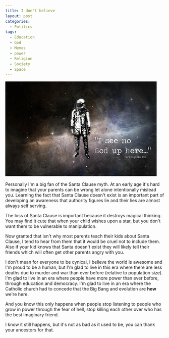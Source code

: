 ```yaml
---
title: I don't believe
layout: post
categories:
  - Politics
tags:
  - Education
  - God
  - Memes
  - power
  - Religion
  - Society
  - Space
---
```

![](/assets/images/2011/11/i-see-no-god-up-here.jpg "i-see-no-god-up-here")

Personally I'm a big fan of the Santa Clause myth. At an early age it's hard to imagine that your parents can be wrong let alone intentionally mislead you. Learning the fact that Santa Clause doesn't exist is an important part of developing an awareness that authority figures lie and their lies are almost always self serving.

The loss of Santa Clause is important because it destroys magical thinking. You may find it cute that when your child wishes upon a star, but you don't want them to be vulnerable to manipulation.
<!-- more -->

Now granted that isn't why most parents teach their kids about Santa Clause, I tend to hear from them that it would be cruel not to include them. Also if your kid knows that Santa doesn't exist they will likely tell their friends which will often get other parents angry with you.

I don't mean for everyone to be cynical, I believe the world is awesome and I'm proud to be a human, but I'm glad to live in this era where there are less deaths due to murder and war than ever before (relative to population size). I'm glad to live in an era where people have more power than ever before, through education and democracy. I'm glad to live in an era where the Catholic church had to concede that the Big Bang and evolution are **how** we're here.

And you know this only happens when people stop listening to people who grow in power through the fear of hell, stop killing each other over who has the best imaginary friend.

I know it still happens, but it's not as bad as it used to be, you can thank your ancestors for that.
